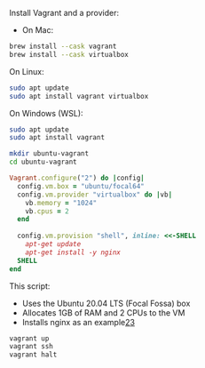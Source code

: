 Install Vagrant and a provider:

- On Mac:

```bash
brew install --cask vagrant
brew install --cask virtualbox
```

On Linux:

```bash
sudo apt update
sudo apt install vagrant virtualbox
```

On Windows (WSL):

```bash
sudo apt update
sudo apt install vagrant
```

```bash
mkdir ubuntu-vagrant
cd ubuntu-vagrant
```

```ruby
Vagrant.configure("2") do |config|
  config.vm.box = "ubuntu/focal64"
  config.vm.provider "virtualbox" do |vb|
    vb.memory = "1024"
    vb.cpus = 2
  end
  
  config.vm.provision "shell", inline: <<-SHELL
    apt-get update
    apt-get install -y nginx
  SHELL
end
```

This script:

- Uses the Ubuntu 20.04 LTS (Focal Fossa) box
- Allocates 1GB of RAM and 2 CPUs to the VM
- Installs nginx as an example[2](https://sourabhbajaj.com/mac-setup/Vagrant/)[3](https://sourabhbajaj.com/mac-setup/Vagrant/README.html)

```bash
vagrant up
vagrant ssh
vagrant halt 
```

